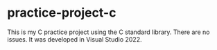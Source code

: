 # practice-project-c

This is my C practice project using the C standard library. There are no issues. It was developed in Visual Studio 2022.